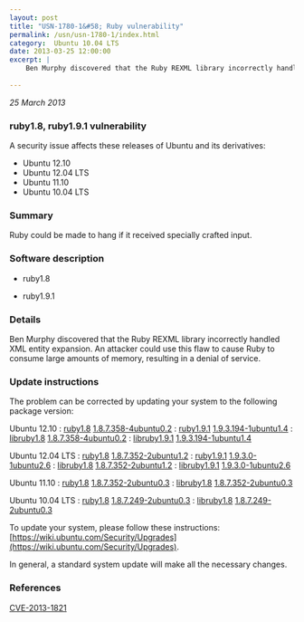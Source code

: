 ```yaml
---
layout: post
title: "USN-1780-1&#58; Ruby vulnerability"
permalink: /usn/usn-1780-1/index.html
category:  Ubuntu 10.04 LTS
date: 2013-03-25 12:00:00
excerpt: |
    Ben Murphy discovered that the Ruby REXML library incorrectly handled XML entity expansion. An attacker could use this flaw to cause Ruby to consume large amounts of memory, resulting in a denial of service. 
    
--- 
```

 
 

*25 March 2013*

### ruby1.8, ruby1.9.1 vulnerability

A security issue affects these releases of Ubuntu and its derivatives:

* Ubuntu 12.10
* Ubuntu 12.04 LTS
* Ubuntu 11.10
* Ubuntu 10.04 LTS

### Summary

Ruby could be made to hang if it received specially crafted input. 

### Software description

* ruby1.8 

* ruby1.9.1 

### Details

Ben Murphy discovered that the Ruby REXML library incorrectly handled XML entity expansion. An attacker could use this flaw to cause Ruby to consume large amounts of memory, resulting in a denial of service. 

### Update instructions

The problem can be corrected by updating your system to the following package version:

Ubuntu 12.10
 : [ruby1.8](https://launchpad.net/ubuntu/+source/ruby1.8) <span> [1.8.7.358-4ubuntu0.2](https://launchpad.net/ubuntu/+source/ruby1.8/1.8.7.358-4ubuntu0.2) </span> 
 : [ruby1.9.1](https://launchpad.net/ubuntu/+source/ruby1.9.1) <span> [1.9.3.194-1ubuntu1.4](https://launchpad.net/ubuntu/+source/ruby1.9.1/1.9.3.194-1ubuntu1.4) </span> 
 : [libruby1.8](https://launchpad.net/ubuntu/+source/ruby1.8) <span> [1.8.7.358-4ubuntu0.2](https://launchpad.net/ubuntu/+source/ruby1.8/1.8.7.358-4ubuntu0.2) </span> 
 : [libruby1.9.1](https://launchpad.net/ubuntu/+source/ruby1.9.1) <span> [1.9.3.194-1ubuntu1.4](https://launchpad.net/ubuntu/+source/ruby1.9.1/1.9.3.194-1ubuntu1.4) </span> 

Ubuntu 12.04 LTS
 : [ruby1.8](https://launchpad.net/ubuntu/+source/ruby1.8) <span> [1.8.7.352-2ubuntu1.2](https://launchpad.net/ubuntu/+source/ruby1.8/1.8.7.352-2ubuntu1.2) </span> 
 : [ruby1.9.1](https://launchpad.net/ubuntu/+source/ruby1.9.1) <span> [1.9.3.0-1ubuntu2.6](https://launchpad.net/ubuntu/+source/ruby1.9.1/1.9.3.0-1ubuntu2.6) </span> 
 : [libruby1.8](https://launchpad.net/ubuntu/+source/ruby1.8) <span> [1.8.7.352-2ubuntu1.2](https://launchpad.net/ubuntu/+source/ruby1.8/1.8.7.352-2ubuntu1.2) </span> 
 : [libruby1.9.1](https://launchpad.net/ubuntu/+source/ruby1.9.1) <span> [1.9.3.0-1ubuntu2.6](https://launchpad.net/ubuntu/+source/ruby1.9.1/1.9.3.0-1ubuntu2.6) </span> 

Ubuntu 11.10
 : [ruby1.8](https://launchpad.net/ubuntu/+source/ruby1.8) <span> [1.8.7.352-2ubuntu0.3](https://launchpad.net/ubuntu/+source/ruby1.8/1.8.7.352-2ubuntu0.3) </span> 
 : [libruby1.8](https://launchpad.net/ubuntu/+source/ruby1.8) <span> [1.8.7.352-2ubuntu0.3](https://launchpad.net/ubuntu/+source/ruby1.8/1.8.7.352-2ubuntu0.3) </span> 

Ubuntu 10.04 LTS
 : [ruby1.8](https://launchpad.net/ubuntu/+source/ruby1.8) <span> [1.8.7.249-2ubuntu0.3](https://launchpad.net/ubuntu/+source/ruby1.8/1.8.7.249-2ubuntu0.3) </span> 
 : [libruby1.8](https://launchpad.net/ubuntu/+source/ruby1.8) <span> [1.8.7.249-2ubuntu0.3](https://launchpad.net/ubuntu/+source/ruby1.8/1.8.7.249-2ubuntu0.3) </span> 

To update your system, please follow these instructions: [https://wiki.ubuntu.com/Security/Upgrades](https://wiki.ubuntu.com/Security/Upgrades).

In general, a standard system update will make all the necessary changes. 

### References

 
 [CVE-2013-1821](http://people.ubuntu.com/~ubuntu-security/cve/CVE-2013-1821)
 

